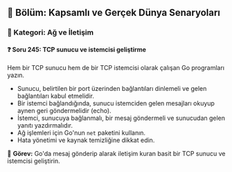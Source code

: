 ## 📘 Bölüm: Kapsamlı ve Gerçek Dünya Senaryoları  
### 🔹 Kategori: Ağ ve İletişim  
#### ❓ Soru 245: TCP sunucu ve istemcisi geliştirme

Hem bir TCP sunucu hem de bir TCP istemcisi olarak çalışan Go programları yazın.

- Sunucu, belirtilen bir port üzerinden bağlantıları dinlemeli ve gelen bağlantıları kabul etmelidir.
- Bir istemci bağlandığında, sunucu istemciden gelen mesajları okuyup aynen geri göndermelidir (echo).
- İstemci, sunucuya bağlanmalı, bir mesaj göndermeli ve sunucudan gelen yanıtı yazdırmalıdır.
- Ağ işlemleri için Go'nun `net` paketini kullanın.
- Hata yönetimi ve kaynak temizliğine dikkat edin.

🔧 **Görev:** Go'da mesaj gönderip alarak iletişim kuran basit bir TCP sunucu ve istemcisi geliştirin.
